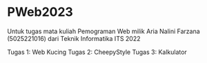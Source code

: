 # PWeb2023
Untuk tugas mata kuliah Pemograman Web milik Aria Nalini Farzana (5025221016) dari Teknik Informatika ITS 2022

Tugas 1: Web Kucing
Tugas 2: CheepyStyle
Tugas 3: Kalkulator
